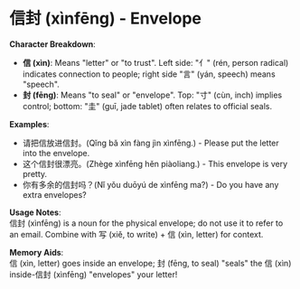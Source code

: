 # **信封 (xìnfēng) - Envelope**

**Character Breakdown**:  
- **信 (xìn)**: Means "letter" or "to trust". Left side: "亻" (rén, person radical) indicates connection to people; right side "言" (yán, speech) means "speech".  
- **封 (fēng)**: Means "to seal" or "envelope". Top: "寸" (cùn, inch) implies control; bottom: "圭" (guī, jade tablet) often relates to official seals.

**Examples**:  
- 请把信放进信封。(Qǐng bǎ xìn fàng jìn xìnfēng.) - Please put the letter into the envelope.  
- 这个信封很漂亮。(Zhège xìnfēng hěn piàoliang.) - This envelope is very pretty.  
- 你有多余的信封吗？(Nǐ yǒu duōyú de xìnfēng ma?) - Do you have any extra envelopes?

**Usage Notes**:  
信封 (xìnfēng) is a noun for the physical envelope; do not use it to refer to an email. Combine with 写 (xiě, to write) + 信 (xìn, letter) for context.

**Memory Aids**:  
信 (xìn, letter) goes inside an envelope; 封 (fēng, to seal) "seals" the 信 (xìn) inside-信封 (xìnfēng) "envelopes" your letter!